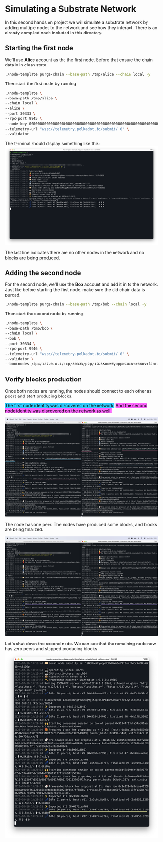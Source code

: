 # Simulating a Substrate Network
In this second hands on project we will simulate a substrate network by adding multiple nodes to the network and see how they interact. There is an already compiled node included in this directory.

## Starting the first node

We'll use **Alice** account as the the first node. Before that ensure the chain data is in clean state.

```bash
./node-template purge-chain --base-path /tmp/alice --chain local -y
```

Then start the first node by running

```bash
./node-template \
--base-path /tmp/alice \
--chain local \
--alice \
--port 30333 \
--rpc-port 9945 \
--node-key 0000000000000000000000000000000000000000000000000000000000000001 \
--telemetry-url "wss://telemetry.polkadot.io/submit/ 0" \
--validator
```

The terminal should display something like this:
![Alt text](_screenshots/ss1.png)

The last line indicates there are no other nodes in the network and no blocks are being produced.

## Adding the second node

For the second node, we'll use the **Bob** account and add it in to the network. Just like before starting the first node, make sure the old chain data is purged.

```bash
./node-template purge-chain --base-path /tmp/bob --chain local -y
```

Then start the second node by running

```bash
./node-template \
--base-path /tmp/bob \
--chain local \
--bob \
--port 30334 \
--rpc-port 9946 \
--telemetry-url "wss://telemetry.polkadot.io/submit/ 0" \
--validator \
--bootnodes /ip4/127.0.0.1/tcp/30333/p2p/12D3KooWEyoppNCUx8Yx66oV9fJnriXwCcXwDDUA2kj6vnc6iDEp
```

## Verify blocks production

Once both nodes are running, the nodes should connect to each other as peers and start producing blocks.
<p><span style='background-color:#33CCFF; color:black'>The first node identity was discovered on the network.</span> <span style='background-color:#FF66FF; color:black'>And the second node identity was discovered on the network as well.</span></p>

![Alt text](_screenshots/ss2.png)

The node has one peer. The nodes have produced some blocks, and blocks are being finalized.

![Alt text](_screenshots/ss3.png)

Let's shut down the second node. We can see that the remaining node now has zero peers and stopped producing blocks
![Alt text](_screenshots/ss4.png)
